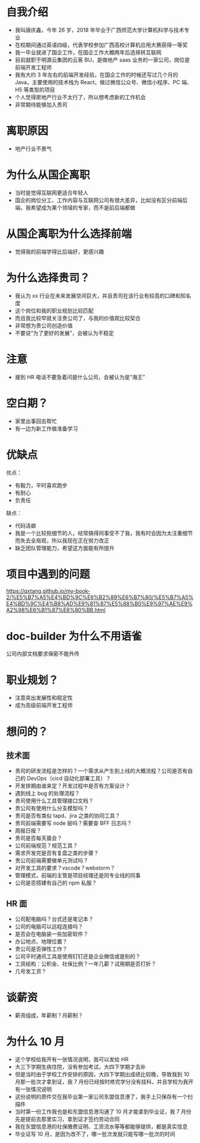 # 自我介绍

- 我叫唐庆鑫，今年 26 岁，2018 年毕业于广西师范大学计算机科学与技术专业
- 在校期间通过英语四级，代表学校参加广西高校计算机应用大赛获得一等奖
- 我一毕业就进了国企工作，在国企工作大概两年后选择转互联网
- 目前就职于明源云集团的云客 BU，是做地产 saas 业务的一家公司，岗位是前端开发工程师
- 我有大约 3 年左右的前端开发经验，在国企工作的时候还写过几个月的 Java，主要使用的技术栈为 React，做过微信公众号、微信小程序、PC 端、H5 等类型的项目
- 个人觉得房地产行业不太行了，所以想考虑新的工作机会
- 非常期待能够加入贵司

# 离职原因

- 地产行业不景气

# 为什么从国企离职

- 当时是觉得互联网更适合年轻人
- 国企的岗位分工、工作内容与互联网公司有很大差异，比如没有区分前端后端，我希望成为某个领域的专家，而不是前后端都做

# 从国企离职为什么选择前端

- 觉得我的前端学得比后端好，更感兴趣

# 为什么选择贵司？

- 我认为 xx 行业在未来发展空间巨大，并且贵司在该行业有较高的口碑和知名度
- 这个岗位和我的职业规划比较匹配
- 而且我比较早就关注贵公司了，与我的价值观比较契合
- 非常想为贵公司创造价值
- 不要说“为了更好的发展”，会被认为不稳定

# 注意

- 接到 HR 电话不要急着问是什么公司，会被认为是“海王”

# 空白期？

- 家里出事回去帮忙
- 有一边为新工作做准备学习

# 优缺点

优点：

- 有毅力，平时喜欢跑步
- 有耐心
- 负责任

缺点：

- 代码洁癖
- 我是一个比较抠细节的人，经常搞得同事受不了我，我有时会因为太注重细节而失去全局观，所以我现在正在努力改正
- 缺乏团队管理能力，希望这方面能有所提升

# 项目中遇到的问题

https://qxtang.github.io/my-book-2/%E5%B7%A5%E4%BD%9C%E6%B2%89%E6%B7%80/%E5%B7%A5%E4%BD%9C%E4%B8%AD%E9%81%87%E5%88%B0%E9%97%AE%E9%A2%98%E6%B1%87%E6%80%BB.html

# doc-builder 为什么不用语雀

公司内部文档要求保密不能外传

# 职业规划？

- 注意突出发展性和稳定性
- 成为高级前端开发工程师

# 想问的？

## 技术面

- 贵司的研发流程是怎样的？一个需求从产生到上线的大概流程？公司是否有自己的 DevOps（cicd 自动化部署工具）？
- 开发排期由谁来定？开发过程中是否有方案设计？
- 遇到线上 bug 的处理流程？
- 贵司使用什么工具管理接口文档？
- 贵公司有使用什么分支模型吗？
- 贵司是否有类似 tapd、jira 之类的协同工具？
- 贵司前端需要写 node 层吗？需要查 BFF 日志吗？
- 周报日报？
- 贵司是否每天晨会？
- 公司前端规范？规范工具？
- 需求开发完是否有复盘之类的步骤？
- 贵公司前端需要做单元测试吗？
- 对开发工具的要求？vscode？webstorm？
- 管理模式，前端的主管是项目经理还是同专业线的同事
- 公司是否搭建有自己的 npm 私服？

## HR 面

- 公司配电脑吗？台式还是笔记本？
- 公司的电脑可以远程连接吗？
- 是否会在电脑装一些加密软件？
- 办公地点、地理位置？
- 贵公司是否弹性工作？
- 公司平时通讯工具是使用钉钉还是企业微信或是别的？
- 工资结构：公积金、社保比例？一年几薪？试用期是否打折？
- 几号发工资？

# 谈薪资

- 薪资组成，年薪制？月薪制？

# 为什么 10 月

- 这个学校给我开有一张情况说明，我可以发给 HR
- 大三下学期生病住院，没有参加考试，大四下学期才去补
- 但是当时由于学校工作安排的原因，大四下学期出成绩比较晚，导致我到 10 月那一批次才拿到证，我 7 月份已经按时修完学分没有挂科，并且学校为我开有一张情况说明
- 这份说明的原件交在我毕业第一家公司东盟信息港了，我手上只保存有一个扫描件
- 当时第一份工作我也是和东盟信息港沟通了 10 月才能拿到毕业证，我 7 月份先是提前去那里实习，拿到证才签约劳动合同
- 我在东盟信息港的社保缴费证明、工资流水等等都能够提供，都是真实信息
- 毕业证写 10 月，是因为改不了，哪一批次发就只能写哪一批次的时间
